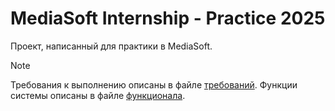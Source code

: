 # MediaSoft Internship - Practice 2025

Проект, написанный для практики в MediaSoft.

> [!NOTE]
> Требования к выполнению описаны в файле [требований](docs/requirements.md).
> Функции системы описаны в файле [функционала](docs/features.md).
